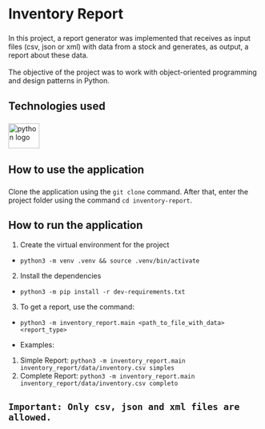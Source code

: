 <h1 align="left">Inventory Report</h1>

###

<p align="left">In this project, a report generator was implemented that receives as input files (csv, json or xml) with data from a stock and generates, as output, a report about these data.<br><br>The objective of the project was to work with object-oriented programming and design patterns in Python.</p>

###

<h2 align="left">Technologies used</h2>

###

<div align="left">
  <img src="https://cdn.jsdelivr.net/gh/devicons/devicon/icons/python/python-original.svg" height="50" width="62" alt="python logo"  />
</div>

###

<h2 align="left">How to use the application</h2>

###

Clone the application using the `git clone` command. After that, enter the project folder using the command `cd inventory-report`.

###

<h2 align="left">How to run the application</h2>

1. Create the virtual environment for the project
- `python3 -m venv .venv && source .venv/bin/activate`

2. Install the dependencies
- `python3 -m pip install -r dev-requirements.txt`

3. To get a report, use the command:
- `python3 -m inventory_report.main <path_to_file_with_data> <report_type>`

- Examples:
1. Simple Report: `python3 -m inventory_report.main inventory_report/data/inventory.csv simples`
2. Complete Report: `python3 -m inventory_report.main inventory_report/data/inventory.csv completo`

## `Important: Only csv, json and xml files are allowed.`

###
